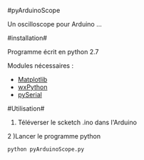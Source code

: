 #pyArduinoScope

Un oscilloscope pour Arduino ...

#installation#

Programme écrit en python 2.7

Modules nécessaires :

 * [Matplotlib](http://matplotlib.org/)
 * [wxPython](http://www.wxpython.org/)
 * [pySerial](https://pypi.python.org/pypi/pyserial)

#Utilisation#

1) Téléverser le scketch .ino dans l'Arduino

2 )Lancer le programme python
```bash
python pyArduinoScope.py
```
